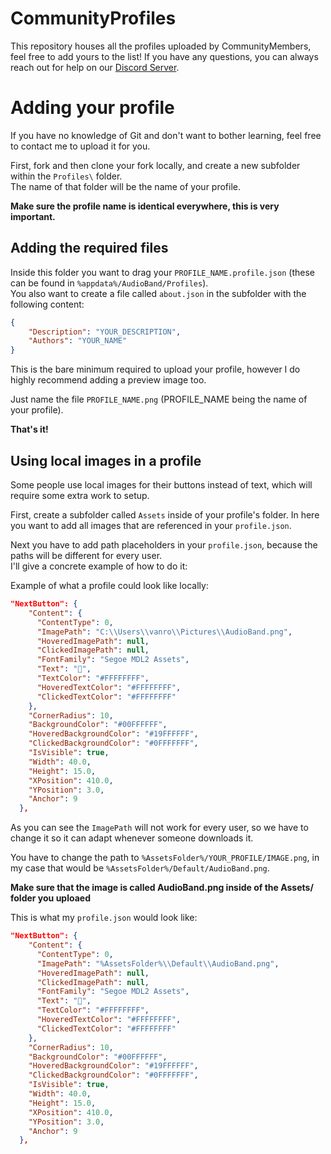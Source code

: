 # CommunityProfiles
This repository houses all the profiles uploaded by CommunityMembers, feel free to add yours to the list!
If you have any questions, you can always reach out for help on our [Discord Server](https://discord.gg/yWDHdH2za5).

# Adding your profile
If you have no knowledge of Git and don't want to bother learning, feel free to contact me to upload it for you.  

First, fork and then clone your fork locally, and create a new subfolder within the `Profiles\` folder.  
The name of that folder will be the name of your profile. 

**Make sure the profile name is identical everywhere, this is very important.**

## Adding the required files
Inside this folder you want to drag your `PROFILE_NAME.profile.json` (these can be found in `%appdata%/AudioBand/Profiles`).  
You also want to create a file called `about.json` in the subfolder with the following content:

```json
{
    "Description": "YOUR_DESCRIPTION",
    "Authors": "YOUR_NAME"
}
```

This is the bare minimum required to upload your profile, however I do highly recommend adding a preview image too.  

Just name the file `PROFILE_NAME.png` (PROFILE_NAME being the name of your profile).

**That's it!**

## Using local images in a profile
Some people use local images for their buttons instead of text, which will require some extra work to setup.  

First, create a subfolder called `Assets` inside of your profile's folder. In here you want to add all images that are referenced in your `profile.json`.

Next you have to add path placeholders in your `profile.json`, because the paths will be different for every user.  
I'll give a concrete example of how to do it:  

Example of what a profile could look like locally:

```json
"NextButton": {
    "Content": {
      "ContentType": 0,
      "ImagePath": "C:\\Users\\vanro\\Pictures\\AudioBand.png",
      "HoveredImagePath": null,
      "ClickedImagePath": null,
      "FontFamily": "Segoe MDL2 Assets",
      "Text": "",
      "TextColor": "#FFFFFFFF",
      "HoveredTextColor": "#FFFFFFFF",
      "ClickedTextColor": "#FFFFFFFF"
    },
    "CornerRadius": 10,
    "BackgroundColor": "#00FFFFFF",
    "HoveredBackgroundColor": "#19FFFFFF",
    "ClickedBackgroundColor": "#0FFFFFFF",
    "IsVisible": true,
    "Width": 40.0,
    "Height": 15.0,
    "XPosition": 410.0,
    "YPosition": 3.0,
    "Anchor": 9
  },
  ```

As you can see the `ImagePath` will not work for every user, so we have to change it so it can adapt whenever someone downloads it.

You have to change the path to `%AssetsFolder%/YOUR_PROFILE/IMAGE.png`, in my case that would be `%AssetsFolder%/Default/AudioBand.png`.

**Make sure that the image is called AudioBand.png inside of the Assets/ folder you uploaed**

This is what my `profile.json` would look like:

```json
"NextButton": {
    "Content": {
      "ContentType": 0,
      "ImagePath": "%AssetsFolder%\\Default\\AudioBand.png",
      "HoveredImagePath": null,
      "ClickedImagePath": null,
      "FontFamily": "Segoe MDL2 Assets",
      "Text": "",
      "TextColor": "#FFFFFFFF",
      "HoveredTextColor": "#FFFFFFFF",
      "ClickedTextColor": "#FFFFFFFF"
    },
    "CornerRadius": 10,
    "BackgroundColor": "#00FFFFFF",
    "HoveredBackgroundColor": "#19FFFFFF",
    "ClickedBackgroundColor": "#0FFFFFFF",
    "IsVisible": true,
    "Width": 40.0,
    "Height": 15.0,
    "XPosition": 410.0,
    "YPosition": 3.0,
    "Anchor": 9
  },
  ```